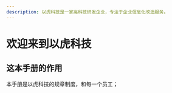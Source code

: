 ```yaml
---
description: 以虎科技是一家高科技研发企业，专注于企业信息化改造服务。
---
```


# 欢迎来到以虎科技

## 这本手册的作用

本手册是以虎科技的规章制度，和每一个员工；



